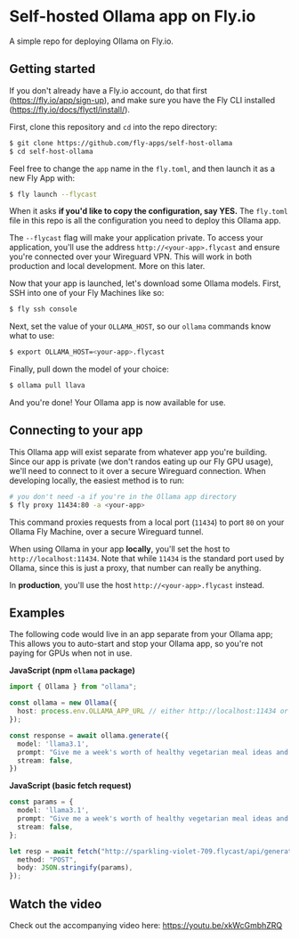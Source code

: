 # Self-hosted Ollama app on Fly.io

A simple repo for deploying Ollama on Fly.io.

## Getting started

If you don't already have a Fly.io account, do that first (https://fly.io/app/sign-up), and make sure you have the Fly CLI installed (https://fly.io/docs/flyctl/install/).

First, clone this repository and `cd` into the repo directory: 

```bash
$ git clone https://github.com/fly-apps/self-host-ollama
$ cd self-host-ollama
```

Feel free to change the `app` name in the `fly.toml`, and then launch it as a new Fly App with:

```bash
$ fly launch --flycast
```

When it asks **if you'd like to copy the configuration, say YES.** The `fly.toml` file in this repo is all the configuration you need to deploy this Ollama app.

The `--flycast` flag will make your application private. To access your application, you'll use the address `http://<your-app>.flycast` and ensure you're connected over your Wireguard VPN. This will work in both production and local development. More on this later.

Now that your app is launched, let's download some Ollama models. First, SSH into one of your Fly Machines like so:

```bash
$ fly ssh console
```

Next, set the value of your `OLLAMA_HOST`, so our `ollama` commands know what to use:

```bash
$ export OLLAMA_HOST=<your-app>.flycast
```

Finally, pull down the model of your choice:

```bash
$ ollama pull llava
```

And you're done! Your Ollama app is now available for use.

## Connecting to your app

This Ollama app will exist separate from whatever app you're building. Since our app is private (we don't randos eating up our Fly GPU usage), we'll need to connect to it over a secure Wireguard connection. When developing locally, the easiest method is to run:

```bash
# you don't need -a if you're in the Ollama app directory
$ fly proxy 11434:80 -a <your-app>
```

This command proxies requests from a local port (`11434`) to port `80` on your Ollama Fly Machine, over a secure Wireguard tunnel.

When using Ollama in your app **locally**, you'll set the host to `http://localhost:11434`. Note that while `11434` is the standard port used by Ollama, since this is just a proxy, that number can really be anything.

In **production**, you'll use the host `http://<your-app>.flycast` instead.

## Examples

The following code would live in an app separate from your Ollama app; This allows you to auto-start and stop your Ollama app, so you're not paying for GPUs when not in use.

**JavaScript (npm `ollama` package)**

```typescript
import { Ollama } from "ollama";

const ollama = new Ollama({ 
  host: process.env.OLLAMA_APP_URL // either http://localhost:11434 or http://<your-app>.flycast on production
});

const response = await ollama.generate({
  model: 'llama3.1',
  prompt: "Give me a week's worth of healthy vegetarian meal ideas and their recipes.",
  stream: false,
})
```

**JavaScript (basic fetch request)**

```typescript
const params = {
  model: 'llama3.1',
  prompt: "Give me a week's worth of healthy vegetarian meal ideas and their recipes.",
  stream: false,
};

let resp = await fetch("http://sparkling-violet-709.flycast/api/generate", {
  method: "POST",
  body: JSON.stringify(params),
});
```

## Watch the video

Check out the accompanying video here: https://youtu.be/xkWcGmbhZRQ